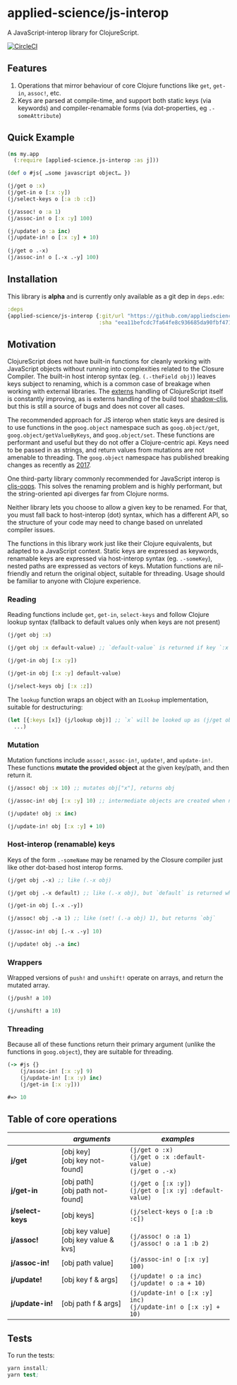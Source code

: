 # applied-science/js-interop

A JavaScript-interop library for ClojureScript.

[![CircleCI](https://circleci.com/gh/appliedsciencestudio/js-interop.svg?style=svg)](https://circleci.com/gh/appliedsciencestudio/js-interop)

## Features

1. Operations that mirror behaviour of core Clojure functions like `get`, `get-in`, `assoc!`, etc.
2. Keys are parsed at compile-time, and support both static keys (via keywords) and compiler-renamable forms (via dot-properties, eg `.-someAttribute`)
    
## Quick Example

```clj
(ns my.app
  (:require [applied-science.js-interop :as j]))

(def o #js{ …some javascript object… })

(j/get o :x)
(j/get-in o [:x :y])
(j/select-keys o [:a :b :c])

(j/assoc! o :a 1)
(j/assoc-in! o [:x :y] 100)

(j/update! o :a inc)
(j/update-in! o [:x :y] + 10)
  
(j/get o .-x)
(j/assoc-in! o [.-x .-y] 100)
```    

## Installation

This library is **alpha** and is currently only available as a git dep in `deps.edn`:

```clj
:deps
{applied-science/js-interop {:git/url "https://github.com/appliedsciencestudio/js-interop"
                             :sha "eea11befcdc7fa64fe8c936685da90fbf4710edf"}}
```

## Motivation

ClojureScript does not have built-in functions for cleanly working with JavaScript
objects without running into complexities related to the Closure Compiler.
The built-in host interop syntax (eg. `(.-theField obj)`) leaves keys subject to renaming,
which is a common case of breakage when working with external libraries. The [externs](https://clojurescript.org/guides/externs)
handling of ClojureScript itself is constantly improving, as is externs handling of the
build tool [shadow-cljs](https://shadow-cljs.github.io/docs/UsersGuide.html#infer-externs), but this is still
a source of bugs and does not cover all cases.

The recommended approach for JS interop when static keys are desired is to use functions in the `goog.object` namespace such
as `goog.object/get`, `goog.object/getValueByKeys`, and `goog.object/set`. These functions are
performant and useful but they do not offer a Clojure-centric api. Keys need to be passed in as strings,
and return values from mutations are not amenable to threading. The `goog.object` namespace has published breaking changes as recently as [2017](https://github.com/google/closure-library/releases/tag/v20170910). 

One third-party library commonly recommended for JavaScript interop is [cljs-oops](https://github.com/binaryage/cljs-oops). This solves the renaming problem and is highly performant, but the string-oriented api diverges far from Clojure norms. 

Neither library lets you choose to allow a given key to be renamed. For that, you must fall back to host-interop (dot) syntax, which has a different API, so the structure of your code may need to change based on unrelated compiler issues.

The functions in this library work just like their Clojure equivalents, but adapted to a JavaScript context. Static keys are expressed as keywords, renamable keys are expressed via host-interop syntax (eg. `.-someKey`), nested paths are expressed as vectors of keys. Mutation functions are nil-friendly and return the original object, suitable for threading. Usage should be familiar to anyone with Clojure experience.
    
### Reading

Reading functions include `get`, `get-in`, `select-keys` and follow Clojure lookup syntax (fallback to default values only when keys are not present)

```clj
(j/get obj :x)

(j/get obj :x default-value) ;; `default-value` is returned if key `:x` is not present

(j/get-in obj [:x :y])

(j/get-in obj [:x :y] default-value)

(j/select-keys obj [:x :z])
```

The `lookup` function wraps an object with an `ILookup` implementation, suitable for destructuring:

```clj
(let [{:keys [x]} (j/lookup obj)] ;; `x` will be looked up as (j/get obj :x)
  ...)
```

### Mutation

Mutation functions include `assoc!`, `assoc-in!`, `update!`, and `update-in!`. These functions
**mutate the provided object** at the given key/path, and then return it.

```clj
(j/assoc! obj :x 10) ;; mutates obj["x"], returns obj

(j/assoc-in! obj [:x :y] 10) ;; intermediate objects are created when not present

(j/update! obj :x inc)

(j/update-in! obj [:x :y] + 10)
```

### Host-interop (renamable) keys

Keys of the form `.-someName` may be renamed by the Closure compiler just like other dot-based host interop forms.

```clj
(j/get obj .-x) ;; like (.-x obj)

(j/get obj .-x default) ;; like (.-x obj), but `default` is returned when `x` is not present

(j/get-in obj [.-x .-y])

(j/assoc! obj .-a 1) ;; like (set! (.-a obj) 1), but returns `obj`  
  
(j/assoc-in! obj [.-x .-y] 10)  

(j/update! obj .-a inc)
```

### Wrappers

Wrapped versions of `push!` and `unshift!` operate on arrays, and return the mutated array.

```clj
(j/push! a 10)

(j/unshift! a 10)
```

### Threading

Because all of these functions return their primary argument (unlike the functions in `goog.object`),
they are suitable for threading.

```clj
(-> #js {}
    (j/assoc-in! [:x :y] 9)
    (j/update-in! [:x :y) inc)
    (j/get-in [:x :y]))

#=> 10
```
 
## Table of core operations

|  | _arguments_| _examples_ |
|-------------------|-------------------------------------------|----------------------------------------------------------------|
| **j/get**         | [obj key]<br/>[obj key not-found]         | `(j/get o :x)`<br/>`(j/get o :x :default-value)`<br/>`(j/get o .-x)`|
| **j/get-in**      | [obj path]<br/>[obj path not-found]       | `(j/get o [:x :y])`<br/>`(j/get o [:x :y] :default-value)`         |
| **j/select-keys** | [obj keys]                                | `(j/select-keys o [:a :b :c])`                                   |
| **j/assoc!**      | [obj key value]<br/>[obj key value & kvs] | `(j/assoc! o :a 1)`<br/>`(j/assoc! o :a 1 :b 2)`                   |
| **j/assoc-in!**   | [obj path value]                          | `(j/assoc-in! o [:x :y] 100)`                                    |
| **j/update!**     | [obj key f & args]                        | `(j/update! o :a inc)`<br/>`(j/update! o :a + 10)`                 |
| **j/update-in!**  | [obj path f & args]                       | `(j/update-in! o [:x :y] inc)`<br/>`(j/update-in! o [:x :y] + 10)` |


## Tests

To run the tests:

```clj
yarn install;
yarn test;
```
